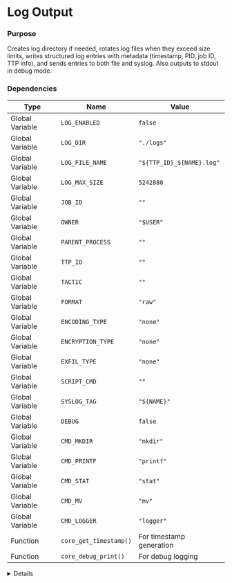 # Log Output

### Purpose
Creates log directory if needed, rotates log files when they exceed size limits, writes structured log entries with metadata (timestamp, PID, job ID, TTP info), and sends entries to both file and syslog. Also outputs to stdout in debug mode.

### Dependencies
| Type | Name | Value |
|------|------|-------|
| Global Variable | `LOG_ENABLED` | `false` |
| Global Variable | `LOG_DIR` | `"./logs"` |
| Global Variable | `LOG_FILE_NAME` | `"${TTP_ID}_${NAME}.log"` |
| Global Variable | `LOG_MAX_SIZE` | `5242880` |
| Global Variable | `JOB_ID` | `""` |
| Global Variable | `OWNER` | `"$USER"` |
| Global Variable | `PARENT_PROCESS` | `""` |
| Global Variable | `TTP_ID` | `""` |
| Global Variable | `TACTIC` | `""` |
| Global Variable | `FORMAT` | `"raw"` |
| Global Variable | `ENCODING_TYPE` | `"none"` |
| Global Variable | `ENCRYPTION_TYPE` | `"none"` |
| Global Variable | `EXFIL_TYPE` | `"none"` |
| Global Variable | `SCRIPT_CMD` | `""` |
| Global Variable | `SYSLOG_TAG` | `"${NAME}"` |
| Global Variable | `DEBUG` | `false` |
| Global Variable | `CMD_MKDIR` | `"mkdir"` |
| Global Variable | `CMD_PRINTF` | `"printf"` |
| Global Variable | `CMD_STAT` | `"stat"` |
| Global Variable | `CMD_MV` | `"mv"` |
| Global Variable | `CMD_LOGGER` | `"logger"` |
| Function | `core_get_timestamp()` | For timestamp generation |
| Function | `core_debug_print()` | For debug logging |

<details>

```shell
core_log_output() {
    local output="$1"
    local status="${2:-info}"
    local skip_data="${3:-false}"
    
    if [ "$LOG_ENABLED" = true ]; then
        # Ensure log directory exists
        if [ ! -d "$LOG_DIR" ]; then
            $CMD_MKDIR -p "$LOG_DIR" 2>/dev/null || {
                $CMD_PRINTF "Warning: Failed to create log directory.\n" >&2
                return 1
            }
        fi
        
        # Check log size and rotate if needed
        if [ -f "$LOG_DIR/$LOG_FILE_NAME" ] && [ "$($CMD_STAT -f%z "$LOG_DIR/$LOG_FILE_NAME" 2>/dev/null || "$CMD_PRINTF" 0)" -gt "$LOG_MAX_SIZE" ]; then
            $CMD_MV "$LOG_DIR/$LOG_FILE_NAME" "$LOG_DIR/${LOG_FILE_NAME}.$(date +%Y%m%d%H%M%S)" 2>/dev/null
            core_debug_print "Log file rotated due to size limit"
        fi
        
        # Log detailed entry
        "$CMD_PRINTF" "[%s] [%s] [PID:%d] [job:%s] owner=%s parent=%s ttp_id=%s tactic=%s format=%s encoding=%s encryption=%s exfil=%s status=%s\\n" \
            "$(core_get_timestamp)" \
            "$status" \
            "$$" \
            "${JOB_ID:-NOJOB}" \
            "$OWNER" \
            "$PARENT_PROCESS" \
            "$TTP_ID" \
            "$TACTIC" \
            "${FORMAT:-raw}" \
            "$ENCODING_TYPE" \
            "${ENCRYPTION_TYPE:-none}" \
            "${EXFIL_TYPE:-none}" >> "$LOG_DIR/$LOG_FILE_NAME"
            
        if [ "$skip_data" = "false" ] && [ -n "$output" ]; then
            "$CMD_PRINTF" "command: %s\\ndata:\\n%s\\n---\\n" \
                "$SCRIPT_CMD" \
                "$output" >> "$LOG_DIR/$LOG_FILE_NAME"
        else
            "$CMD_PRINTF" "command: %s\\n---\\n" \
                "$SCRIPT_CMD" >> "$LOG_DIR/$LOG_FILE_NAME"
        fi

        # Also log to syslog
        $CMD_LOGGER -t "$SYSLOG_TAG" "job=${JOB_ID:-NOJOB} status=$status ttp_id=$TTP_ID tactic=$TACTIC exfil=${EXFIL_TYPE:-none} encoding=$ENCODING_TYPE encryption=${ENCRYPTION_TYPE:-none} cmd=\"$SCRIPT_CMD\""
    fi
    
    # Output to stdout if in debug mode only
    if [ "$DEBUG" = true ]; then
        $CMD_PRINTF "[%s] [%s] %s\\n" "$(core_get_timestamp)" "$status" "$output"
    fi
}
```

</details> 